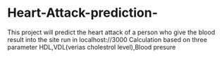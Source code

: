 # Heart-Attack-prediction-
This project will predict the heart attack of a person who give the blood result into the site
run in localhost://3000
Calculation based on three parameter HDL,VDL(verias cholestrol level),Blood presure

